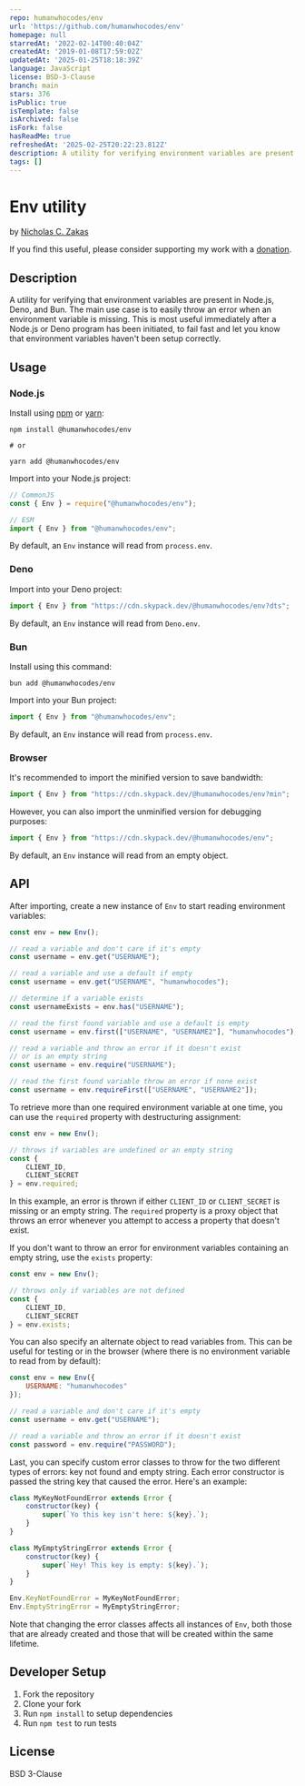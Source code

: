 ```yaml
---
repo: humanwhocodes/env
url: 'https://github.com/humanwhocodes/env'
homepage: null
starredAt: '2022-02-14T00:40:04Z'
createdAt: '2019-01-08T17:59:02Z'
updatedAt: '2025-01-25T18:18:39Z'
language: JavaScript
license: BSD-3-Clause
branch: main
stars: 376
isPublic: true
isTemplate: false
isArchived: false
isFork: false
hasReadMe: true
refreshedAt: '2025-02-25T20:22:23.812Z'
description: A utility for verifying environment variables are present
tags: []
---
```


# Env utility

by [Nicholas C. Zakas](https://humanwhocodes.com)

If you find this useful, please consider supporting my work with a [donation](https://humanwhocodes.com/donate).

## Description

A utility for verifying that environment variables are present in Node.js, Deno, and Bun. The main use case is to easily throw an error when an environment variable is missing. This is most useful immediately after a Node.js or Deno program has been initiated, to fail fast and let you know that environment variables haven't been setup correctly.

## Usage

### Node.js

Install using [npm][npm] or [yarn][yarn]:

```
npm install @humanwhocodes/env

# or

yarn add @humanwhocodes/env
```

Import into your Node.js project:

```js
// CommonJS
const { Env } = require("@humanwhocodes/env");

// ESM
import { Env } from "@humanwhocodes/env";
```

By default, an `Env` instance will read from `process.env`.

### Deno

Import into your Deno project:

```js
import { Env } from "https://cdn.skypack.dev/@humanwhocodes/env?dts";
```

By default, an `Env` instance will read from `Deno.env`.

### Bun

Install using this command:

```
bun add @humanwhocodes/env
```

Import into your Bun project:

```js
import { Env } from "@humanwhocodes/env";
```

By default, an `Env` instance will read from `process.env`.

### Browser

It's recommended to import the minified version to save bandwidth:

```js
import { Env } from "https://cdn.skypack.dev/@humanwhocodes/env?min";
```

However, you can also import the unminified version for debugging purposes:

```js
import { Env } from "https://cdn.skypack.dev/@humanwhocodes/env";
```

By default, an `Env` instance will read from an empty object.

## API

After importing, create a new instance of `Env` to start reading environment variables:

```js
const env = new Env();

// read a variable and don't care if it's empty
const username = env.get("USERNAME");

// read a variable and use a default if empty
const username = env.get("USERNAME", "humanwhocodes");

// determine if a variable exists
const usernameExists = env.has("USERNAME");

// read the first found variable and use a default is empty
const username = env.first(["USERNAME", "USERNAME2"], "humanwhocodes");

// read a variable and throw an error if it doesn't exist
// or is an empty string
const username = env.require("USERNAME");

// read the first found variable throw an error if none exist
const username = env.requireFirst(["USERNAME", "USERNAME2"]);
```

To retrieve more than one required environment variable at one time, you can use the `required` property with destructuring assignment:

```js
const env = new Env();

// throws if variables are undefined or an empty string
const {
    CLIENT_ID,
    CLIENT_SECRET
} = env.required;
```

In this example, an error is thrown if either `CLIENT_ID` or `CLIENT_SECRET` is missing or an empty string. The `required` property is a proxy object that throws an error whenever you attempt to access a property that doesn't exist.

If you don't want to throw an error for environment variables containing an empty string, use the `exists` property:

```js
const env = new Env();

// throws only if variables are not defined
const {
    CLIENT_ID,
    CLIENT_SECRET
} = env.exists;
```

You can also specify an alternate object to read variables from. This can be useful for testing or in the browser (where there is no environment variable to read from by default):

```js
const env = new Env({
    USERNAME: "humanwhocodes"
});

// read a variable and don't care if it's empty
const username = env.get("USERNAME");

// read a variable and throw an error if it doesn't exist
const password = env.require("PASSWORD");
```

Last, you can specify custom error classes to throw for the two different types of errors: key not found and empty string. Each error constructor is passed the string key that caused the error. Here's an example:

```js
class MyKeyNotFoundError extends Error {
    constructor(key) {
        super(`Yo this key isn't here: ${key}.`);
    }
}

class MyEmptyStringError extends Error {
    constructor(key) {
        super(`Hey! This key is empty: ${key}.`);
    }
}

Env.KeyNotFoundError = MyKeyNotFoundError;
Env.EmptyStringError = MyEmptyStringError;
```

Note that changing the error classes affects all instances of `Env`, both those that are already created and those that will be created within the same lifetime.

## Developer Setup

1. Fork the repository
2. Clone your fork
3. Run `npm install` to setup dependencies
4. Run `npm test` to run tests

## License

BSD 3-Clause

[npm]: https://npmjs.com/
[yarn]: https://yarnpkg.com/
